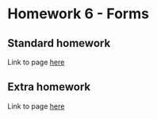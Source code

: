 # Homework 6 - Forms

## Standard homework   
Link to page [here](https://ruslana-p.github.io/Beetroot_Academy_Homeworks/Homework-6/index.html)

## Extra homework   
Link to page [here](https://ruslana-p.github.io/Beetroot_Academy_Homeworks/Homework-6/index2.html)